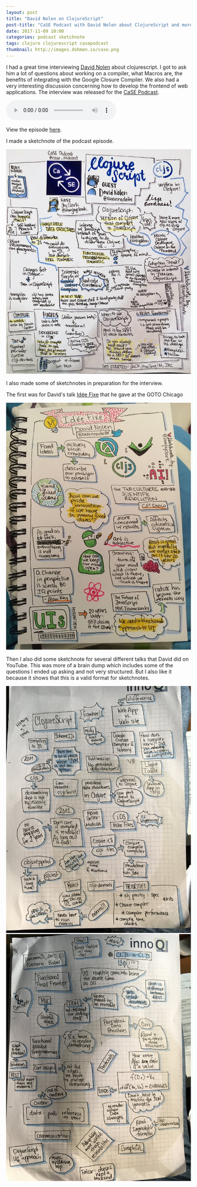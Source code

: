 ```yaml
---
layout: post
title: "David Nolen on ClojureScript"
post-title: "CaSE Podcast with David Nolen about ClojureScript and more"
date: 2017-11-09 10:00
categories: podcast sketchnote
tags: clojure clojurescript casepodcast
thumbnail: http://images.dohmen.io/case.png
---
```


I had a great time interviewing [David Nolen](https://twitter.com/swannodette) about clojurescript.
I got to ask him a lot of questions about working on a compiler, what Macros are, the benefits of integrating with the Google Closure Compiler. We also had a very interesting discussion concerning how to develop the frontend of web applications.
The interview was released for the [CaSE Podcast](http://www.case-podcast.org/12-clojurescript-with-david-nolen).

<audio controls>
	<source src="https://cdn.podigee.com/media/podcast_998_case_episode_12_clojurescript_with_david_nolen.mp3" type="audio/mpeg">
	<a href="http://www.case-podcast.org/12-clojurescript-with-david-nolen">Download Episode</a>
</audio>

View the episode [here](http://www.case-podcast.org/12-clojurescript-with-david-nolen).

I made a sketchnote of the podcast episode.

![CaSE Podcast with David Nolen](/img/2017-11-09-case-podcast-david-nolen/1.jpg "CaSE Podcast with David Nolen")

I also made some of sketchnotes in preparation for the interview.

The first was for David's talk [Idée Fixe](https://www.youtube.com/watch?v=lzXHMy4ewtM) that he gave at the GOTO Chicago

![Idee Fixe](/img/2017-11-09-case-podcast-david-nolen/2.jpg "Idee Fixe")

Then I also did some sketchnote for several different talks that David did on YouTube.
This was more of a brain dump which includes some of the questions I ended up asking and not very structured. But I also like it because it shows that this is a valid format for sketchnotes.

![Prep for CaSE Podcast with David Nolen](/img/2017-11-09-case-podcast-david-nolen/3.jpg "Prep for CaSE Podcast with David Nolen")
![Prep for CaSE Podcast with David Nolen](/img/2017-11-09-case-podcast-david-nolen/4.jpg "Prep for CaSE Podcast with David Nolen")
